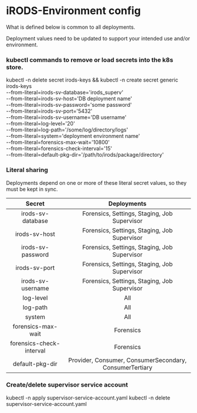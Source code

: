 <!--
BSD 3-Clause All rights reserved.

SPDX-License-Identifier: BSD 3-Clause
-->

# iRODS-Environment config

What is defined below is common to all deployments. 

Deployment values need to be updated to support your intended use and/or environment.

### kubectl commands to remove or load secrets into the k8s store.

kubectl -n <k8s namespace> delete secret irods-keys &&
kubectl -n <k8s namespace> create secret generic irods-keys \
--from-literal=irods-sv-database='irods_superv' \
--from-literal=irods-sv-host='DB deployment name' \
--from-literal=irods-sv-password='some password' \
--from-literal=irods-sv-port='5432' \
--from-literal=irods-sv-username='DB username' \
--from-literal=log-level='20' \
--from-literal=log-path='/some/log/directory/logs' \
--from-literal=system='deployment environment name' \
--from-literal=forensics-max-wait='10800' \
--from-literal=forensics-check-interval='15' \
--from-literal=default-pkg-dir='/path/to/irods/package/directory'

### Literal sharing
Deployments depend on one or more of these literal secret values, so they must be kept in sync.

|          Secret          |                       Deployments                       |
|:------------------------:|:-------------------------------------------------------:|
|    irods-sv-database     |      Forensics, Settings, Staging, Job Supervisor       |
|      irods-sv-host       |      Forensics, Settings, Staging, Job Supervisor       |
|    irods-sv-password     |      Forensics, Settings, Staging, Job Supervisor       |
|      irods-sv-port       |      Forensics, Settings, Staging, Job Supervisor       |
|    irods-sv-username     |      Forensics, Settings, Staging, Job Supervisor       |
|        log-level         |                           All                           |
|         log-path         |                           All                           |
|          system          |                           All                           |
|    forensics-max-wait    |                        Forensics                        |
| forensics-check-interval |                        Forensics                        |
|     default-pkg-dir      | Provider, Consumer, ConsumerSecondary, ConsumerTertiary |


### Create/delete supervisor service account

kubectl -n <k8s namespace> apply supervisor-service-account.yaml
kubectl -n <k8s namespace> delete supervisor-service-account.yaml